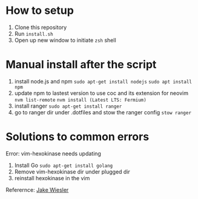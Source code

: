 # How to setup 
1. Clone this repository
2. Run `install.sh`
3. Open up new window to initiate `zsh` shell

# Manual install after the script
1. install node.js and npm 
`sudo apt-get install nodejs` 
`sudo apt install npm`
2. update npm to lastest version to use coc and its extension for neovim
`nvm list-remote`
`nvm install (Latest LTS: Fermium)`
3. install ranger 
`sudo apt-get install ranger`
4. go to ranger dir under .dotfiles and stow the ranger config
`stow ranger`
 
# Solutions to common errors
Error: vim-hexokinase needs updating
1. Install Go
`sudo apt-get install golang`
2. Remove vim-hexokinase dir under plugged dir
3. reinstall hexokinase in the vim

Referernce: [Jake Wiesler](https://www.youtube.com/watch?v=70YMTHAZyy4&list=PL1C97G3GhlHdANMFUIXTcFr14R7b7EBj9)
